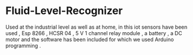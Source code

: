 # Fluid-Level-Recognizer
Used at the industrial level as well as at home, in this iot sensors have been used , Esp 8266 , HCSR 04 , 5 V 1 channel relay module , a battery , a DC motor and the software has been included for which we used Arduino programming .
